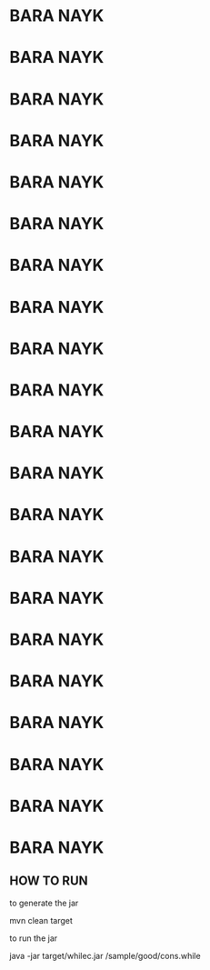 # BARA NAYK
# BARA NAYK
# BARA NAYK
# BARA NAYK
# BARA NAYK
# BARA NAYK
# BARA NAYK
# BARA NAYK
# BARA NAYK
# BARA NAYK
# BARA NAYK
# BARA NAYK
# BARA NAYK
# BARA NAYK
# BARA NAYK
# BARA NAYK
# BARA NAYK
# BARA NAYK
# BARA NAYK
# BARA NAYK
# BARA NAYK


## HOW TO RUN

to generate the jar

mvn clean target 


to run the jar

java -jar target/whilec.jar /sample/good/cons.while
